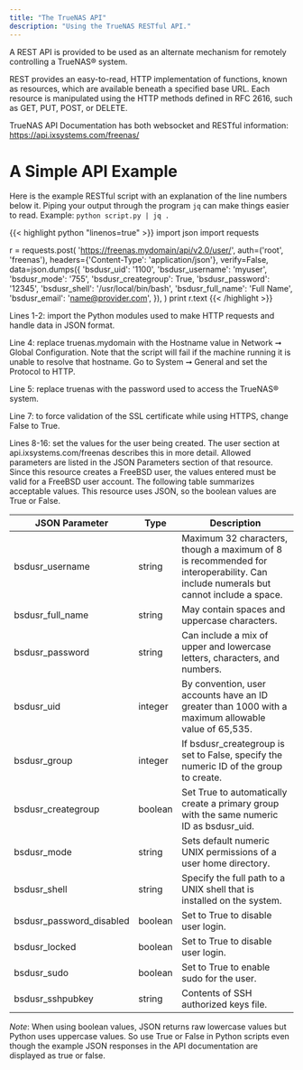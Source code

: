 ```yaml
---
title: "The TrueNAS API"
description: "Using the TrueNAS RESTful API."
---
```


A REST API is provided to be used as an alternate mechanism for remotely controlling a TrueNAS® system.

REST provides an easy-to-read, HTTP implementation of functions, known as resources, which are available beneath a specified base URL. Each resource is manipulated using the HTTP methods defined in RFC 2616, such as GET, PUT, POST, or DELETE.

TrueNAS API Documentation has both websocket and RESTful information: https://api.ixsystems.com/freenas/

# A Simple API Example

Here is the example RESTful script with an explanation of the line numbers below it.  Piping your output through the program `jq` can make things easier to read. Example:
`python script.py | jq .`

{{< highlight python "linenos=true" >}}
import json
import requests

r = requests.post(
    'https://freenas.mydomain/api/v2.0/user/',
    auth=('root', 'freenas'),
    headers={'Content-Type': 'application/json'},
    verify=False,
    data=json.dumps({
        'bsdusr_uid': '1100',
        'bsdusr_username': 'myuser',
        'bsdusr_mode': '755',
        'bsdusr_creategroup': True,
        'bsdusr_password': '12345',
        'bsdusr_shell': '/usr/local/bin/bash',
        'bsdusr_full_name': 'Full Name',
        'bsdusr_email': 'name@provider.com',
    }),
)
print r.text
{{< /highlight >}}

Lines 1-2: import the Python modules used to make HTTP requests and handle data in JSON format.

Line 4: replace truenas.mydomain with the Hostname value in Network ➞ Global Configuration. Note that the script will fail if the machine running it is unable to resolve that hostname. Go to System ➞ General and set the Protocol to HTTP.

Line 5: replace truenas with the password used to access the TrueNAS® system.

Line 7: to force validation of the SSL certificate while using HTTPS, change False to True.

Lines 8-16: set the values for the user being created. The user section at api.ixsystems.com/freenas describes this in more detail. Allowed parameters are listed in the JSON Parameters section of that resource. Since this resource creates a FreeBSD user, the values entered must be valid for a FreeBSD user account. The following table summarizes acceptable values. This resource uses JSON, so the boolean values are True or False.

| JSON Parameter           | Type    | Description                                                                                                                        |
|--------------------------|---------|------------------------------------------------------------------------------------------------------------------------------------|
| bsdusr_username          | string  | Maximum 32 characters, though a maximum of 8 is recommended for interoperability. Can include numerals but cannot include a space. |
| bsdusr_full_name         | string  | May contain spaces and uppercase characters.                                                                                       |
| bsdusr_password          | string  | Can include a mix of upper and lowercase letters, characters, and numbers.                                                         |
| bsdusr_uid               | integer | By convention, user accounts have an ID greater than 1000 with a maximum allowable value of 65,535.                                |
| bsdusr_group             | integer | If bsdusr_creategroup is set to False, specify the numeric ID of the group to create.                                              |
| bsdusr_creategroup       | boolean | Set True to automatically create a primary group with the same numeric ID as bsdusr_uid.                                           |
| bsdusr_mode              | string  | Sets default numeric UNIX permissions of a user home directory.                                                                    |
| bsdusr_shell             | string  | Specify the full path to a UNIX shell that is installed on the system.                                                             |
| bsdusr_password_disabled | boolean | Set to True to disable user login.                                                                                                 |
| bsdusr_locked            | boolean | Set to True to disable user login.                                                                                                 |
| bsdusr_sudo              | boolean | Set to True to enable sudo for the user.                                                                                           |
| bsdusr_sshpubkey         | string  | Contents of SSH authorized keys file.                                                                                              |

*Note*: When using boolean values, JSON returns raw lowercase values but Python uses uppercase values. So use True or False in Python scripts even though the example JSON responses in the API documentation are displayed as true or false.
